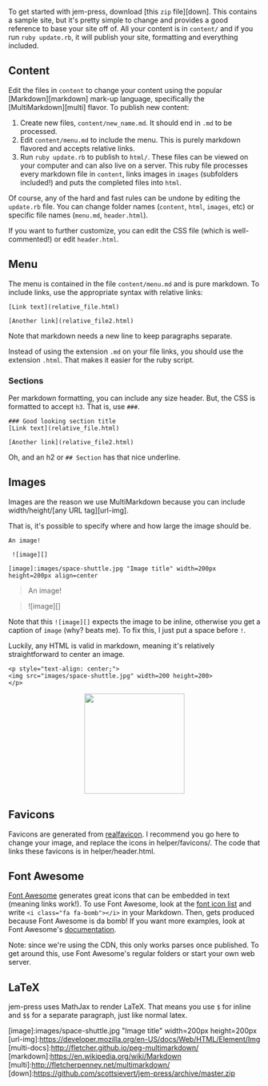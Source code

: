 
To get started with jem-press, download [this `zip` file][down]. This contains
a sample site, but it's pretty simple to change and provides a good reference
to base your site off of. All your content is in
`content/` and if you run `ruby update.rb`, it will publish your site,
formatting and everything included.

## Content
Edit the files in `content` to change your content using the popular
[Markdown][markdown] mark-up language, specifically the [MultiMarkdown][multi]
flavor. To publish new content:

1. Create new files, `content/new_name.md`. It should end in `.md` to be processed.
2. Edit `content/menu.md` to include the menu. This is purely markdown flavored
   and accepts relative links.
3. Run `ruby update.rb` to publish to `html/`. These files can be viewed on
   your computer and can also live on a server. This ruby file processes every
   markdown file in `content`, links images in `images` (subfolders included!)
   and puts the completed files into `html`.

Of course, any of the hard and fast rules can be undone by editing the
`update.rb` file. You can change folder names (`content`, `html`, `images`,
etc) or specific file names (`menu.md`, `header.html`).

If you want to further customize, you can edit the CSS file (which is
well-commented!) or edit `header.html`.

## Menu 
The menu is contained in the file `content/menu.md` and is pure markdown. To
include links, use the appropriate syntax with relative links: 

```
[Link text](relative_file.html)

[Another link](relative_file2.html)
```

Note that markdown needs a new line to keep paragraphs separate.

Instead of using the extension `.md` on your file links, you should use the
extension `.html`. That makes it easier for the ruby script.

### Sections
Per markdown formatting, you can include any size header. But, the CSS is
formatted to accept `h3`. That is, use `###`.

```
### Good looking section title
[Link text](relative_file.html)

[Another link](relative_file2.html)
```

Oh, and an h2 or `## Section` has that nice underline.

## Images
Images are the reason we use MultiMarkdown because you can include
width/height/[any URL tag][url-img].

That is, it's possible to specify where and how large the image should be.

```
An image!

 ![image][]

[image]:images/space-shuttle.jpg "Image title" width=200px height=200px align=center
```

> An image!

>  ![image][]

Note that this `![image][]` expects the image to be inline, otherwise you get a
caption of `image` (why? beats me). To fix this, I just put a space before `!`.

Luckily, any HTML is valid in markdown, meaning it's relatively straightforward
to center an image.

```
<p style="text-align: center;">
<img src="images/space-shuttle.jpg" width=200 height=200>
</p>
```
<p style="text-align: center;">
<img src="images/space-shuttle.jpg" width=200 height=200>
</p>


## Favicons
Favicons are generated from [realfavicon][favicon]. I recommend you go here to
change your image, and replace the icons in helper/favicons/. The code that
links these favicons is in helper/header.html.

## Font Awesome
[Font Awesome][awe] generates great icons that can be embedded in text (meaning
links work!). To use Font Awesome, look at the [font icon list][icon-list] and
write `<i class="fa fa-bomb"></i>` in your Markdown. Then, <i class="fa fa-bomb"></i> gets produced because Font Awesome is da bomb! If you want more examples, look at Font Awesome's [documentation][fa-doc].

Note: since we're using the CDN, this only works parses once published. To get
around this, use Font Awesome's regular folders or start your own web server.

[fa-doc]:http://fortawesome.github.io/Font-Awesome/examples/
[icon-list]:http://fortawesome.github.io/Font-Awesome/icons/
[awe]:http://fortawesome.github.io/Font-Awesome/

## LaTeX
jem-press uses MathJax to render LaTeX. That means you use `$` for inline and
`$$` for a separate paragraph, just like normal latex.


[favicon]:http://realfavicongenerator.net
[image]:images/space-shuttle.jpg "Image title" width=200px height=200px
[url-img]:https://developer.mozilla.org/en-US/docs/Web/HTML/Element/Img
[multi-docs]:http://fletcher.github.io/peg-multimarkdown/
[markdown]:https://en.wikipedia.org/wiki/Markdown
[multi]:http://fletcherpenney.net/multimarkdown/
[down]:https://github.com/scottsievert/jem-press/archive/master.zip
